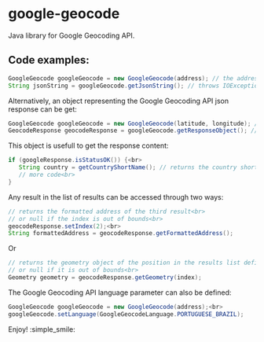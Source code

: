 # google-geocode

Java library for Google Geocoding API.

## Code examples:

```java
GoogleGeocode googleGeocode = new GoogleGeocode(address); // the address must not be encoded<br>
String jsonString = googleGeocode.getJsonString(); // throws IOException
```

Alternatively, an object representing the Google Geocoding API json response can be get:

```java
GoogleGeocode googleGeocode = new GoogleGeocode(latitude, longitude); // reverse geocoding<br>
GeocodeResponse geocodeResponse = googleGeocode.getResponseObject(); // throws IOException
```

This object is usefull to get the response content:

```java
if (googleResponse.isStatusOK()) {<br>
   String country = getCountryShortName(); // returns the country short name of the first result<br>
   // more code<br>
}
```

Any result in the list of results can be accessed through two ways:

```java
// returns the formatted address of the third result<br>
// or null if the index is out of bounds<br>
geocodeResponse.setIndex(2);<br>
String formattedAddress = geocodeResponse.getFormattedAddress();
```

Or

```java
// returns the geometry object of the position in the results list defined by the index parameter<br>
// or null if it is out of bounds<br>
Geometry geometry = geocodeResponse.getGeometry(index);
```

The Google Geocoding API language parameter can also be defined:

```java
GoogleGeocode googleGeocode = new GoogleGeocode(address);<br>
googleGeocode.setLanguage(GoogleGeocodeLanguage.PORTUGUESE_BRAZIL);
```

Enjoy! :simple_smile:
